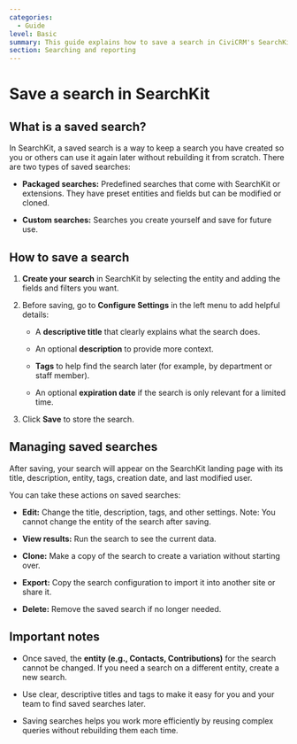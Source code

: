 ```yaml
---
categories:
  - Guide  
level: Basic  
summary: This guide explains how to save a search in CiviCRM's SearchKit, including naming, configuring, and managing saved searches for easy reuse.  
section: Searching and reporting  
---
```


# Save a search in SearchKit

## What is a saved search?

In SearchKit, a saved search is a way to keep a search you have created so you or others can use it again later without rebuilding it from scratch. There are two types of saved searches:

- **Packaged searches:** Predefined searches that come with SearchKit or extensions. They have preset entities and fields but can be modified or cloned.

- **Custom searches:** Searches you create yourself and save for future use.

## How to save a search

1. **Create your search** in SearchKit by selecting the entity and adding the fields and filters you want.

2. Before saving, go to **Configure Settings** in the left menu to add helpful details:

   - A **descriptive title** that clearly explains what the search does.

   - An optional **description** to provide more context.

   - **Tags** to help find the search later (for example, by department or staff member).

   - An optional **expiration date** if the search is only relevant for a limited time.

3. Click **Save** to store the search.

## Managing saved searches

After saving, your search will appear on the SearchKit landing page with its title, description, entity, tags, creation date, and last modified user.

You can take these actions on saved searches:

- **Edit:** Change the title, description, tags, and other settings. Note: You cannot change the entity of the search after saving.

- **View results:** Run the search to see the current data.

- **Clone:** Make a copy of the search to create a variation without starting over.

- **Export:** Copy the search configuration to import it into another site or share it.

- **Delete:** Remove the saved search if no longer needed.

## Important notes

- Once saved, the **entity (e.g., Contacts, Contributions)** for the search cannot be changed. If you need a search on a different entity, create a new search.

- Use clear, descriptive titles and tags to make it easy for you and your team to find saved searches later.

- Saving searches helps you work more efficiently by reusing complex queries without rebuilding them each time.

